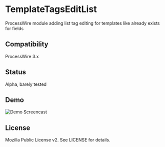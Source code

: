 # TemplateTagsEditList
ProcessWire module adding list tag editing for templates like already exists for fields

## Compatibility
ProcessWire 3.x

## Status
Alpha, barely tested

## Demo
![Demo Screencast](https://bitpoet.github.io/img/TemplateTagsEditList.gif)

## License
Mozilla Public License v2. See LICENSE for details.
